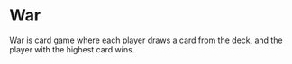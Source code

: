 # War
War is card game where each player draws a card from the deck, and the player with the highest card wins.

